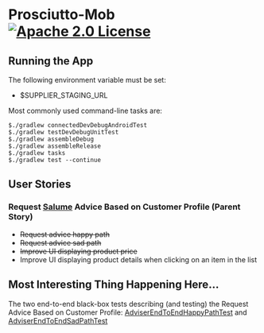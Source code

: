 # Prosciutto-Mob [![Apache 2.0 License](https://img.shields.io/badge/license-Apache_2.0-blue.svg)](https://github.com/rafaelfiume/Prosciutto-Mob/blob/master/LICENSE)

## Running the App

The following environment variable must be set:
* $SUPPLIER_STAGING_URL

Most commonly used command-line tasks are:

    $./gradlew connectedDevDebugAndroidTest
    $./gradlew testDevDebugUnitTest
    $./gradlew assembleDebug
    $./gradlew assembleRelease
    $./gradlew tasks
    $./gradlew test --continue

## User Stories

### Request [Salume](https://github.com/rafaelfiume/Salume) Advice Based on Customer Profile (Parent Story)
* ~~Request advice happy path~~
* ~~Request advice sad path~~
* ~~Improve UI displaying product price~~
* Improve UI displaying product details when clicking on an item in the list

## Most Interesting Thing Happening Here...

The two end-to-end black-box tests describing (and testing) the Request Advice Based on Customer Profile: 
[AdviserEndToEndHappyPathTest](https://github.com/rafaelfiume/Prosciutto-Mob/blob/master/app/src/androidTest/java/com/rafaelfiume/prosciutto/adviser/test/AdviserEndToEndHappyPathTest.java) 
and [AdviserEndToEndSadPathTest](https://github.com/rafaelfiume/Prosciutto-Mob/blob/master/app/src/androidTest/java/com/rafaelfiume/prosciutto/adviser/test/AdviserEndToEndSadPathTest.java)
